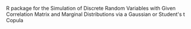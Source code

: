 R package for the Simulation of Discrete Random Variables with Given Correlation Matrix and Marginal Distributions via a Gaussian or Student's t Copula
